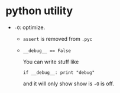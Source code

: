 # python utility

-   `-O`: optimize.

    -   `assert` is removed from `.pyc`

    -   `__debug__ == False`

        You can write stuff like

            if __debug__: print "debug"

        and it will only show show is `-O` is off.
